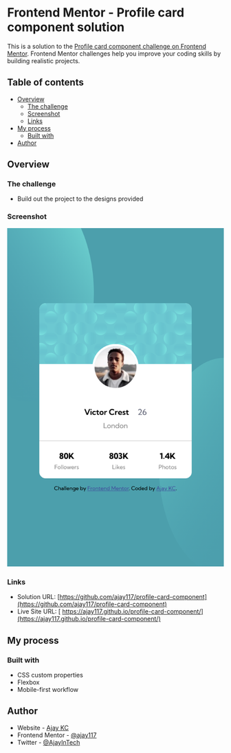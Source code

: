 # Frontend Mentor - Profile card component solution

This is a solution to the [Profile card component challenge on Frontend Mentor](https://www.frontendmentor.io/challenges/profile-card-component-cfArpWshJ). Frontend Mentor challenges help you improve your coding skills by building realistic projects.

## Table of contents

- [Overview](#overview)
  - [The challenge](#the-challenge)
  - [Screenshot](#screenshot)
  - [Links](#links)
- [My process](#my-process)
  - [Built with](#built-with)
- [Author](#author)

## Overview

### The challenge

- Build out the project to the designs provided

### Screenshot

![](./screenshot.png)

### Links

- Solution URL: [https://github.com/ajay117/profile-card-component](https://github.com/ajay117/profile-card-component)
- Live Site URL: [ https://ajay117.github.io/profile-card-component/](https://ajay117.github.io/profile-card-component/)

## My process

### Built with

- CSS custom properties
- Flexbox
- Mobile-first workflow

## Author

- Website - [Ajay KC](https://github.com/ajay117)
- Frontend Mentor - [@ajay117](https://www.frontendmentor.io/profile/ajay117)
- Twitter - [@AjayInTech](https://twitter.com/AjayInTech)
